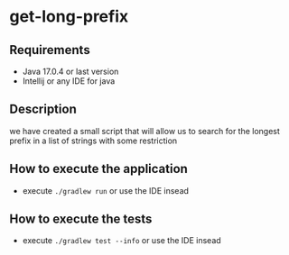 # get-long-prefix

## Requirements

* Java 17.0.4 or last version
* Intellij or any IDE  for java


## Description
we have created a small script that will allow us to search for the longest prefix in a list of strings with some restriction

## How to execute the application

* execute  ```./gradlew run``` or use the IDE insead 

## How to execute the tests

* execute  ```./gradlew test --info``` or use the IDE insead 
